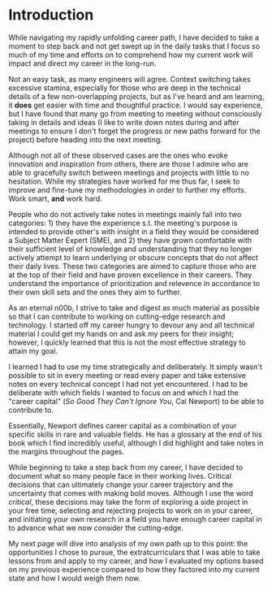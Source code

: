 # Introduction


While navigating my rapidly unfolding career path, I have decided to take a moment to step back and not get swept up in the daily tasks that I focus so much of my time and efforts on to comprehend how my current work will impact and direct my career in the long-run.

Not an easy task, as many engineers will agree. Context switching takes excessive stamina, especially for those who are deep in the technical details of a few non-overlapping projects, but as I've heard and am learning, it <b>does</b> get easier with time and thoughtful practice. I would say experience, but I have found that many go from meeting to meeting without consciously taking in details and ideas (I like to write down notes during and after meetings to ensure I don't forget the progress or new paths forward for the project) before heading into the next meeting. 

Although not all of these observed cases are the ones who evoke innovation and inspiration from others, there are those I admire who are able to gracefully switch between meetings and projects with little to no hesitation. While my strategies have worked for me thus far, I seek to improve and fine-tune my methodologies in order to further my efforts. Work smart, <b>and</b> work hard.

People who do not actively take notes in meetings mainly fall into two categories: 1) they have the experience s.t. the meeting's purpose is intended to provide other's with insight in a field they would be considered a Subject Matter Expert (SME), and 2) they have grown comfortable with their sufficient level of knowledge and understanding that they no longer actively attempt to learn underlying or obscure concepts that do not affect their daily lives. These two categories are aimed to capture those who are at the top of their field and have proven excellence in their careers. They understand the importance of prioritization and relevence in accordance to their own skill sets and the ones they aim to further.

As an eternal n00b, I strive to take and digest as much material as possible so that I can contribute to working on cutting-edge research and technology. I started off my career hungry to devour any and all technical material I could get my hands on and ask my peers for their insight; however, I quickly learned that this is not the most effective strategy to attain my goal.

I learned I had to use my time strategically and deliberately. It simply wasn't possible to sit in every meeting or read every paper and take extensive notes on every technical concept I had not yet encountered. I had to be deliberate with which fields I wanted to focus on and which I had the "career capital" (<i>So Good They Can't Ignore You</i>, Cal Newport) to be able to contribute to.

Essentially, Newport defines career capital as a combination of your specific skills in rare and valuable fields. He has a glossary at the end of his book which I find incredibly useful, although I did highlight and take notes in the margins throughout the pages.

While beginning to take a step back from my career, I have decided to document what so many people face in their working lives. Critical decisions that can ultimately change your career trajectory and the uncertainty that comes with making bold moves. Although I use the word <i>critical</i>, these decisions may take the form of exploring a side project in your free time, selecting and rejecting projects to work on in your career, and initiating your own research in a field you have enough career capital in to advance what we now consider the cutting-edge.

My next page will dive into analysis of my own path up to this point: the opportunities I chose to pursue, the extratcurriculars that I was able to take lessons from and apply to my career, and how I evaluated my options based on my previous experience compared to how they factored into my current state and how I would weigh them now.
